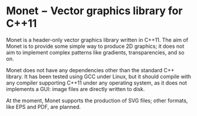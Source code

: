 # Monet − Vector graphics library for C++11

Monet is a header-only vector graphics library written in C++11. The
aim of Monet is to provide some simple way to produce 2D graphics; it
does not aim to implement complex patterns like gradients,
transparencies, and so on.

Monet does not have any dependencies other than the standard C++
library. It has been tested using GCC under Linux, but it should
compile with any compiler supporting C++11 under any operating system,
as it does not implements a GUI: image files are directly written to
disk.

At the moment, Monet supports the production of SVG files; other
formats, like EPS and PDF, are planned.
